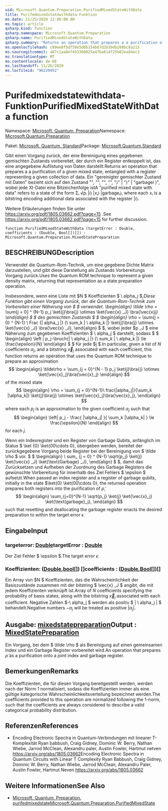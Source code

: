 ```yaml
---
uid: Microsoft.Quantum.Preparation.PurifiedMixedStateWithData
title: Purifedmixedstatewithdata-Funktion
ms.date: 11/25/2020 12:00:00 AM
ms.topic: article
qsharp.kind: function
qsharp.namespace: Microsoft.Quantum.Preparation
qsharp.name: PurifiedMixedStateWithData
qsharp.summary: "Returns an operation that prepares a a purification of a given mixed\rstate, entangled with a register representing a given collection of data.\rA \"purified mixed state with data\" refers to a state of the form Σᵢ √\U0001D45Dᵢ |\U0001D456⟩ |\U0001D465ᵢ⟩ |garbageᵢ⟩,\rwhere each \U0001D465ᵢ is a bitstring encoding additional data associated with the register |\U0001D456⟩.\r\rSee https://arxiv.org/pdf/1805.03662.pdf?page=15 for further discussion."
ms.openlocfilehash: c89ee8f5df58e5d6b154b67d2b39db208bc8a215
ms.sourcegitcommit: a87c1aa8e7453360025e47ba614f25b02ea84ec3
ms.translationtype: MT
ms.contentlocale: de-DE
ms.lasthandoff: 11/26/2020
ms.locfileid: "96229952"
---
```

# <a name="purifiedmixedstatewithdata-function"></a><span data-ttu-id="359e7-102">Purifedmixedstatewithdata-Funktion</span><span class="sxs-lookup"><span data-stu-id="359e7-102">PurifiedMixedStateWithData function</span></span>

<span data-ttu-id="359e7-103">Namespace: [Microsoft. Quantum. Preparation](xref:Microsoft.Quantum.Preparation)</span><span class="sxs-lookup"><span data-stu-id="359e7-103">Namespace: [Microsoft.Quantum.Preparation](xref:Microsoft.Quantum.Preparation)</span></span>

<span data-ttu-id="359e7-104">Paket: [Microsoft. Quantum. Standard](https://nuget.org/packages/Microsoft.Quantum.Standard)</span><span class="sxs-lookup"><span data-stu-id="359e7-104">Package: [Microsoft.Quantum.Standard](https://nuget.org/packages/Microsoft.Quantum.Standard)</span></span>


<span data-ttu-id="359e7-105">Gibt einen Vorgang zurück, der eine Bereinigung eines gegebenen gemischten Zustands vorbereitet, der durch ein Register entkoppelt ist, das eine angegebene Auflistung von Daten darstellt.</span><span class="sxs-lookup"><span data-stu-id="359e7-105">Returns an operation that prepares a a purification of a given mixed state, entangled with a register representing a given collection of data.</span></span>
<span data-ttu-id="359e7-106">Ein "gereinigter gemischter Zustand mit Daten" bezieht sich auf den Zustand "", "", "", "", "⟩" | "⟩" | "garbagei ⟩", wobei jede XI-Datei eine Bitzeichenfolge ist</span><span class="sxs-lookup"><span data-stu-id="359e7-106">A "purified mixed state with data" refers to a state of the form Σᵢ √𝑝ᵢ |𝑖⟩ |𝑥ᵢ⟩ |garbageᵢ⟩, where each 𝑥ᵢ is a bitstring encoding additional data associated with the register |𝑖⟩.</span></span>

<span data-ttu-id="359e7-107">Weitere Erläuterungen finden Sie unter https://arxiv.org/pdf/1805.03662.pdf?page=15 .</span><span class="sxs-lookup"><span data-stu-id="359e7-107">See https://arxiv.org/pdf/1805.03662.pdf?page=15 for further discussion.</span></span>

```qsharp
function PurifiedMixedStateWithData (targetError : Double, coefficients : (Double, Bool[])[]) : Microsoft.Quantum.Preparation.MixedStatePreparation
```


## <a name="description"></a><span data-ttu-id="359e7-108">BESCHREIBUNG</span><span class="sxs-lookup"><span data-stu-id="359e7-108">Description</span></span>

<span data-ttu-id="359e7-109">Verwendet die Quantum-Rom-Technik, um eine gegebene Dichte Matrix darzustellen, und gibt diese Darstellung als Zustands Vorbereitungs Vorgang zurück.</span><span class="sxs-lookup"><span data-stu-id="359e7-109">Uses the Quantum ROM technique to represent a given density matrix, returning that representation as a state preparation operation.</span></span>

<span data-ttu-id="359e7-110">Insbesondere, wenn eine Liste mit $N $ Koeffizienten $ \ alpha_j $,_Diese Funktion gibt einen Vorgang zurück, der die Quantum-Rom-Technik zum Vorbereiten einer Näherung von $ $ verwendet. \begin{align} \tilde \rho = \sum_{j = 0} ^ {N-1} p_j \ket{j}\bra{j} \otimes \ket{\vec{x} _J} \bra{\vec{x}_j} \end{align} $ $ des gemischten Zustands $ $ \begin{align} \rho = \sum_{j = 0} ^ {N-1} \ Frac {| alpha_j |} {\ sum_k | \ alpha_k |} \ket{j}\bra{j} \otimes \ket{\vec{x} _J} \bra{\vec{x} _J}, \end{align} $ $, wobei jeder $p _J $ eine Näherung zum gegebenen Koeffizienten $ \ alpha_j $ darstellt, sodass $ $ \begin{align} \left | p_j-\bruch{| \ alpha_j |} {\ sum_k | \ alpha_k |} \le \frac{\epsilon}{N} \end{align} $ $ für jede $j $.</span><span class="sxs-lookup"><span data-stu-id="359e7-110">In particular, given a list of $N$ coefficients $\alpha_j$, and a bitstring $\vec{x}_j$ associated with each coefficient, this function returns an operation that uses the Quantum ROM technique to prepare an approximation $$ \begin{align} \tilde\rho = \sum_{j = 0}^{N - 1} p_j \ket{j}\bra{j} \otimes \ket{\vec{x}_j}\bra{\vec{x}_j} \end{align} $$ of the mixed state $$ \begin{align} \rho = \sum_{j = 0}^{N-1}\ frac{|alpha_j|}{\sum_k |\alpha_k|} \ket{j}\bra{j} \otimes \ket{\vec{x}_j}\bra{\vec{x}_j}, \end{align} $$ where each $p_j$ is an approximation to the given coefficient $\alpha_j$ such that $$ \begin{align} \left| p_j - \frac{ |\alpha_j| }{ \sum_k |\alpha_k| } \le \frac{\epsilon}{N} \end{align} $$ for each $j$.</span></span>

<span data-ttu-id="359e7-111">Wenn ein Indexregister und ein Register von Garbage Qubits, anfänglich im Status $ \ket {0} \ket{00\cdots 0}, übergeben werden, bereitet der zurückgegebene Vorgang beide Register bei der Bereinigung von $ \tilde \rho $ vor. $ $ \begin{align} \ sum_ {j = 0} ^ {N-1} \sqrt{p_j} \ket{j} \ket{\vec{x} _J} \ket{\text{Garbage} _J}, \end{align} $ $, damit das Zurücksetzen und Aufheben der Zuordnung des Garbage Registers die gewünschte Vorbereitung für innerhalb des Ziel Fehlers $ \epsilon $ aufsetzt.</span><span class="sxs-lookup"><span data-stu-id="359e7-111">When passed an index register and a register of garbage qubits, initially in the state $\ket{0} \ket{00\cdots 0}, the returned operation prepares both registers into the purification of $\tilde \rho$, $$ \begin{align} \sum_{j=0}^{N-1} \sqrt{p_j} \ket{j} \ket{\vec{x}_j} \ket{\text{garbage}_j}, \end{align} $$ such that resetting and deallocating the garbage register enacts the desired preparation to within the target error $\epsilon$.</span></span>

## <a name="input"></a><span data-ttu-id="359e7-112">Eingabe</span><span class="sxs-lookup"><span data-stu-id="359e7-112">Input</span></span>

### <a name="targeterror--double"></a><span data-ttu-id="359e7-113">targeterror: [Double](xref:microsoft.quantum.lang-ref.double)</span><span class="sxs-lookup"><span data-stu-id="359e7-113">targetError : [Double](xref:microsoft.quantum.lang-ref.double)</span></span>

<span data-ttu-id="359e7-114">Der Ziel Fehler $ \epsilon $.</span><span class="sxs-lookup"><span data-stu-id="359e7-114">The target error $\epsilon$.</span></span>


### <a name="coefficients--doublebool"></a><span data-ttu-id="359e7-115">Koeffizienten: ([Double](xref:microsoft.quantum.lang-ref.double),[bool](xref:microsoft.quantum.lang-ref.bool)[]) []</span><span class="sxs-lookup"><span data-stu-id="359e7-115">coefficients : ([Double](xref:microsoft.quantum.lang-ref.double),[Bool](xref:microsoft.quantum.lang-ref.bool)[])[]</span></span>

<span data-ttu-id="359e7-116">Ein Array von $N $ Koeffizienten, das die Wahrscheinlichkeit der Basiszustände zusammen mit der bitstring $ \vec{x} _J $ angibt, die mit jedem Koeffizienten verknüpft ist.</span><span class="sxs-lookup"><span data-stu-id="359e7-116">Array of $N$ coefficients specifying the probability of basis states, along with the bitstring $\vec{x}_j$ associated with each coefficient.</span></span>
<span data-ttu-id="359e7-117">Negative Zahlen $-\ alpha_j $ werden als positiv $ | \ alpha_j | $ behandelt.</span><span class="sxs-lookup"><span data-stu-id="359e7-117">Negative numbers $-\alpha_j$ will be treated as positive $|\alpha_j|$.</span></span>



## <a name="output--mixedstatepreparation"></a><span data-ttu-id="359e7-118">Ausgabe: [mixedstatepreparation](xref:Microsoft.Quantum.Preparation.MixedStatePreparation)</span><span class="sxs-lookup"><span data-stu-id="359e7-118">Output : [MixedStatePreparation](xref:Microsoft.Quantum.Preparation.MixedStatePreparation)</span></span>

<span data-ttu-id="359e7-119">Ein Vorgang, bei dem $ \tilde \rho $ als Bereinigung auf einen gemeinsamen Index und ein Garbage Register vorbereitet wird.</span><span class="sxs-lookup"><span data-stu-id="359e7-119">An operation that prepares $\tilde \rho$ as a purification onto a joint index and garbage register.</span></span>

## <a name="remarks"></a><span data-ttu-id="359e7-120">Bemerkungen</span><span class="sxs-lookup"><span data-stu-id="359e7-120">Remarks</span></span>

<span data-ttu-id="359e7-121">Die Koeffizienten, die für diesen Vorgang bereitgestellt werden, werden nach der Norm 1 normalisiert, sodass die Koeffizienten immer als eine gültige kategorische Wahrscheinlichkeitsverteilung bezeichnet werden.</span><span class="sxs-lookup"><span data-stu-id="359e7-121">The coefficients provided to this operation are normalized following the 1-norm, such that the coefficients are always considered to describe a valid categorical probability distribution.</span></span>

## <a name="references"></a><span data-ttu-id="359e7-122">Referenzen</span><span class="sxs-lookup"><span data-stu-id="359e7-122">References</span></span>

- <span data-ttu-id="359e7-123">Encoding Electronic Spectra in Quantum-Verbindungen mit linearer T-Komplexität Ryan babbush, Craig Gidney, Dominic W. Berry, Nathan Wiebe, Jarrod McClean, Alexandru paler, Austin Fowler, Hartmut netven https://arxiv.org/abs/1805.03662</span><span class="sxs-lookup"><span data-stu-id="359e7-123">Encoding Electronic Spectra in Quantum Circuits with Linear T Complexity Ryan Babbush, Craig Gidney, Dominic W. Berry, Nathan Wiebe, Jarrod McClean, Alexandru Paler, Austin Fowler, Hartmut Neven https://arxiv.org/abs/1805.03662</span></span>

## <a name="see-also"></a><span data-ttu-id="359e7-124">Weitere Informationen</span><span class="sxs-lookup"><span data-stu-id="359e7-124">See Also</span></span>

- [<span data-ttu-id="359e7-125">Microsoft. Quantum. Preparation. purifedmixedstate</span><span class="sxs-lookup"><span data-stu-id="359e7-125">Microsoft.Quantum.Preparation.PurifiedMixedState</span></span>](xref:Microsoft.Quantum.Preparation.PurifiedMixedState)